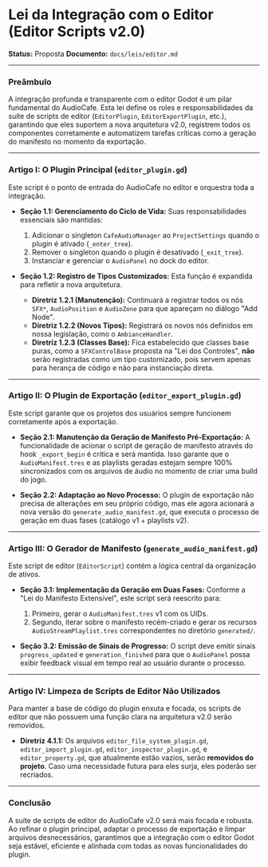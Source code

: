 # Lei da Integração com o Editor (Editor Scripts v2.0)

**Status:** Proposta
**Documento:** `docs/leis/editor.md`

---

### **Preâmbulo**

A integração profunda e transparente com o editor Godot é um pilar fundamental do AudioCafe. Esta lei define os roles e responsabilidades da suíte de scripts de editor (`EditorPlugin`, `EditorExportPlugin`, etc.), garantindo que eles suportem a nova arquitetura v2.0, registrem todos os componentes corretamente e automatizem tarefas críticas como a geração do manifesto no momento da exportação.

---

### **Artigo I: O Plugin Principal (`editor_plugin.gd`)**

Este script é o ponto de entrada do AudioCafe no editor e orquestra toda a integração.

*   **Seção 1.1: Gerenciamento do Ciclo de Vida:** Suas responsabilidades essenciais são mantidas:
    1.  Adicionar o singleton `CafeAudioManager` ao `ProjectSettings` quando o plugin é ativado (`_enter_tree`).
    2.  Remover o singleton quando o plugin é desativado (`_exit_tree`).
    3.  Instanciar e gerenciar o `AudioPanel` no dock do editor.

*   **Seção 1.2: Registro de Tipos Customizados:** Esta função é expandida para refletir a nova arquitetura.
    *   **Diretriz 1.2.1 (Manutenção):** Continuará a registrar todos os nós `SFX*`, `AudioPosition` e `AudioZone` para que apareçam no diálogo "Add Node".
    *   **Diretriz 1.2.2 (Novos Tipos):** Registrará os novos nós definidos em nossa legislação, como o `AmbianceHandler`.
    *   **Diretriz 1.2.3 (Classes Base):** Fica estabelecido que classes base puras, como a `SFXControlBase` proposta na "Lei dos Controles", **não** serão registradas como um tipo customizado, pois servem apenas para herança de código e não para instanciação direta.

---

### **Artigo II: O Plugin de Exportação (`editor_export_plugin.gd`)**

Este script garante que os projetos dos usuários sempre funcionem corretamente após a exportação.

*   **Seção 2.1: Manutenção da Geração de Manifesto Pré-Exportação:** A funcionalidade de acionar o script de geração de manifesto através do hook `_export_begin` é crítica e será mantida. Isso garante que o `AudioManifest.tres` e as playlists geradas estejam sempre 100% sincronizados com os arquivos de áudio no momento de criar uma build do jogo.

*   **Seção 2.2: Adaptação ao Novo Processo:** O plugin de exportação não precisa de alterações em seu próprio código, mas ele agora acionará a nova versão do `generate_audio_manifest.gd`, que executa o processo de geração em duas fases (catálogo v1 + playlists v2).

---

### **Artigo III: O Gerador de Manifesto (`generate_audio_manifest.gd`)**

Este script de editor (`EditorScript`) contém a lógica central da organização de ativos.

*   **Seção 3.1: Implementação da Geração em Duas Fases:** Conforme a "Lei do Manifesto Extensível", este script será reescrito para:
    1.  Primeiro, gerar o `AudioManifest.tres` v1 com os UIDs.
    2.  Segundo, iterar sobre o manifesto recém-criado e gerar os recursos `AudioStreamPlaylist.tres` correspondentes no diretório `generated/`.

*   **Seção 3.2: Emissão de Sinais de Progresso:** O script deve emitir sinais `progress_updated` e `generation_finished` para que o `AudioPanel` possa exibir feedback visual em tempo real ao usuário durante o processo.

---

### **Artigo IV: Limpeza de Scripts de Editor Não Utilizados**

Para manter a base de código do plugin enxuta e focada, os scripts de editor que não possuem uma função clara na arquitetura v2.0 serão removidos.

*   **Diretriz 4.1.1:** Os arquivos `editor_file_system_plugin.gd`, `editor_import_plugin.gd`, `editor_inspector_plugin.gd`, e `editor_property.gd`, que atualmente estão vazios, serão **removidos do projeto**. Caso uma necessidade futura para eles surja, eles poderão ser recriados.

---

### **Conclusão**

A suíte de scripts de editor do AudioCafe v2.0 será mais focada e robusta. Ao refinar o plugin principal, adaptar o processo de exportação e limpar arquivos desnecessários, garantimos que a integração com o editor Godot seja estável, eficiente e alinhada com todas as novas funcionalidades do plugin.
